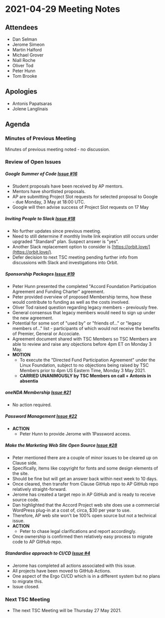 # 2021-04-29 Meeting Notes

## Attendees
- Dan Selman
- Jerome Simeon
- Martin Halford
- Michael Grover
- Niall Roche
- Oliver Tod
- Peter Hunn
- Tom Brooke

## Apologies
- Antonis Papatsaras
- Jolene Langlinais

## Agenda

### Minutes of Previous Meeting

Minutes of previous meeting noted - no discussion.

### Review of Open Issues

##### Google Summer of Code [Issue #16](https://github.com/accordproject/technical-steering-committee/issues/16)
- Student proposals have been received by AP mentors.
- Mentors have shortlisted proposals. 
- AP are submitting Project Slot requests for selected proposal to Google - due Monday, 3 May at 18:00 UTC.
- Google will then advise success of Project Slot requests on 17 May

##### Inviting People to Slack [Issue #18](https://github.com/accordproject/technical-steering-committee/issues/18)
- No further updates since previous meeting.
- Need to still determine if monthly Invite link expiration still occurs under upgraded "Standard" plan. Suspect answer is "yes".
- Another Slack replacement option to consider is [https://orbit.love/](https://orbit.love/).
- Defer decision to next TSC meeting pending further info from discussions with Slack and investigations into Orbit.


##### Sponsorship Packages [Issue #19](https://github.com/accordproject/technical-steering-committee/issues/19)
- Peter Hunn presented the completed "Accord Foundation Participation Agreement and Funding Charter" agreement.
- Peter provided overview of proposed Membership terms, how these would contribute to funding as well as the costs involved.
- Oliver Tod raised question regarding legacy members - previously free. 
- General consensus that legacy members would need to sign up under the new agreement.
- Potential for some sort of "used by" or "friends of..." or "legacy members of..." list - participants of which would not receive the benefits of Premier, General or Accociate.
- Agreement document shared with TSC Members so TSC Members are able to review and raise any objections before 4pm ET on Monday 3 May.
- **MOTION** 
	- To execute the "Directed Fund Participation Agreement" under the Linux Foundation, subject to no objections being raised by TSC Members prior to 4pm US Eastern Time, Monday 3 May 2021. 
	- **CARRIED UNANIMOUSLY by TSC Members on call + Antonis in absentia**  


##### oneNDA Membership [Issue #21](https://github.com/accordproject/technical-steering-committee/issues/21)
- No action required.

##### Password Management [Issue #22](https://github.com/accordproject/technical-steering-committee/issues/22)
- **ACTION** 
	- Peter Hunn to provide Jerome with 1Password access.

##### Make the Marketing Web Site Open Source [Issue #28](https://github.com/accordproject/technical-steering-committee/issues/28)
- Peter mentioned there are a couple of minor issues to be cleared up on Clause side. 
- Specifically, items like copyright for fonts and some design elements of the site.
- Should be fine but will get an answer back within next week to 10 days.
- Once cleared, then transfer from Clause GitHub repo to AP GitHub repo relatively straight-forward.
- Jerome has created a target repo in AP GitHub and is ready to receive source code.
- Dan highlighted that the Accord Project web site does use a commercial WordPress plug-in at a cost of, circa, $30 per year to use.
- Therefore, AP web site won't be 100% open source but not a technical issue.
- **ACTION** 
	- Peter to chase legal clarifications and report accordingly.
- Once ownership is confirmed then relatively easy process to migrate code to AP GitHub repo.

##### Standardise approach to CI/CD [Issue #4](https://github.com/accordproject/technical-steering-committee/issues/4)
- Jerome has completed all actions associated with this issue.
- All projects have been moved to GitHub Actions.
- One aspect of the Ergo CI/CD which is in a different system but no plans to migrate this.
- Issue closed.


### Next TSC Meeting
 
- The next TSC Meeting will be Thursday 27 May 2021.
